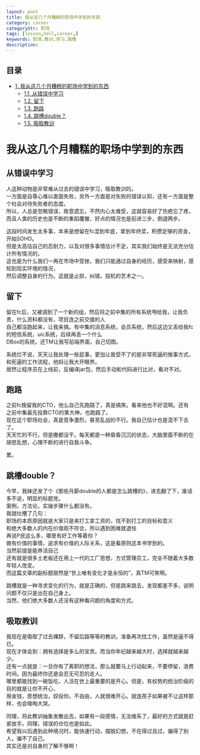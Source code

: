```yaml
---
layout: post
title: 我从这几个月糟糕的职场中学到的东西
category: career
categoryStr: 职场
tags: [lesson,hell,career,]
keywords: 职场,教训,学习,跳槽
description: 
---
```


<div id="table-of-contents">
<h2>目录</h2>
<div id="text-table-of-contents">
<ul>
<li><a href="#sec-1">1. 我从这几个月糟糕的职场中学到的东西</a>
<ul>
<li><a href="#sec-1-1">1.1. 从错误中学习</a></li>
<li><a href="#sec-1-2">1.2. 留下</a></li>
<li><a href="#sec-1-3">1.3. 跑路</a></li>
<li><a href="#sec-1-4">1.4. 跳槽double？</a></li>
<li><a href="#sec-1-5">1.5. 吸取教训</a></li>
</ul>
</li>
</ul>
</div>
</div>

# 我从这几个月糟糕的职场中学到的东西<a id="sec-1" name="sec-1"></a>

## 从错误中学习<a id="sec-1-1" name="sec-1-1"></a>

人这种动物是非常难从过去的错误中学习，吸取教训的。  
一方面是自尊心难以直面失败，另外一方面是对失败的错误认知，还有一方面是整个社会对待失败者的态度。  
所以，人总是忽略错误，故意遗忘，不然内心太难受，这就容易好了伤疤忘了疼。  
而且人类的历史也是不断的重蹈覆辙，好点的情况也是前进三步，倒退两步。  

这段时间发生太多事，本来是想留在fc混到年底，拿到年终奖，积攒足够的资金，开始SOHO。  
但是太高估自己的忍耐力，以及对很多事情估计不足，其实我们始终是无法充分估计所有情况的，  
这也是为什么我们一再在市场中受挫，我们只能通过自身的经历，感受来映射，感知到现实环境的情况，  
然后调整自身的行为。这就是止损，纠错，投机的艺术之一。  

## 留下<a id="sec-1-2" name="sec-1-2"></a>

留在fc后，又被调到了一个新的组，然后将之前中集的所有系统甩给我，让我负责，什么资料都没有，项目连之前交接的人  
自己都没跑起来，让我来搞。有中集的消息系统，会员系统，然后这边又丢给我fc的短信系统，uic系统，后续再丢一个什么  
DBox的系统，还TM让我写前端界面，自己切图。  

系统烂不说，天天让我处理一些屁事，更加让我受不了的是非常死逼的做事方式，和死逼的工作流程，他妈让我大开眼界。  
居然让程序员在上线前，反编译jar包，然后手动和代码进行比对，看对不对。  

## 跑路<a id="sec-1-3" name="sec-1-3"></a>

之前fc挽留我的CTO，他么自己先跑路了，真是搞笑。看来他也不好混啊。还有之前中集最先投靠CTO的某大神，也跑路了。  
现在这个职场社会，真是竞争激烈，甚至乱战的不行。我自己估计也是混不下去了。  
天天忙的不行，但是撒都没干。每天都是一种昏昏沉沉的状态，大脑里面不断的在胡思乱想，心理不断的进行自我斗争。  

累。  

## 跳槽double？<a id="sec-1-4" name="sec-1-4"></a>

今早，我妹还发了个《那些月薪double的人都是怎么跳槽的》，进去翻了下，废话多不说，明显的标题党。  
案例，方法论，实操步骤什么都没有。  
我就吐槽了几句：  
职场的本质原因就是大家只是来打工拿工资的，找不到打工的目标和意义  
和绝大多数人的内在价值观不符合，所以遇到困难就退怯  
再说P民这么多，哪里有好工作等着你？  
做有价值的事情，追求有价值的人际关系，这是看原则这本书学到的。  
当然前提是能养活自己  
还有就是很多土老板还在用上一代的工厂思想，方式管理员工，完全不随着大多数年轻人改变。  
而这篇文章的副标题居然是“世上唯有变化才是永恒的”，真TM可笑啊。  

跳槽就是一种寻求变化的行为，就是正确的，但是跳来跳去，发现都差不多，说明问题不仅只是出在自己身上。  
当然，他们绝大多数人还没有这种看问题的角度和方式。  

## 吸取教训<a id="sec-1-5" name="sec-1-5"></a>

我现在是吸取了过去裸辞，不留后路等等的教训，准备再次找工作，虽然是逼不得已。  
现在才体会到：拥有选择是多么的宝贵。而当你年纪越来越大时，选择就越来越少。  
还有一点就是：一旦你有了离职的想法，那么就要马上行动起来，不要停留，浪费时间。因为最终你还是会忍无可忍的走人。  
哪里都能找到一碗饭吃，人活在世上最重要的是开心。但是，有权势的统治阶级的目的就是让你不开心，  
用金钱，思想统治，奴役你。不自由，人就很难开心。就连孩子如果被不让这样那样，也会嚎啕大哭。  

同理，将此教训抽象发散出去，如果有一段感情，无法维系了，最好的方式就是赶紧放手。同理，错误的仓位也是如此。  
希望我以后遇到此种境况时，能快速行动，摆脱幻想，不在得过且过，骗得了别人，骗不了自己。  
其实还是对自身的了解不够啊！ 
